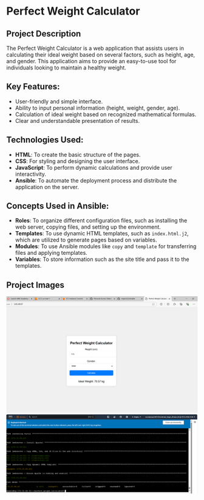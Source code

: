 # Perfect Weight Calculator

## Project Description
The Perfect Weight Calculator is a web application that assists users in calculating their ideal weight based on several factors, such as height, age, and gender. This application aims to provide an easy-to-use tool for individuals looking to maintain a healthy weight.

## Key Features:
- User-friendly and simple interface.
- Ability to input personal information (height, weight, gender, age).
- Calculation of ideal weight based on recognized mathematical formulas.
- Clear and understandable presentation of results.

## Technologies Used:
- **HTML**: To create the basic structure of the pages.
- **CSS**: For styling and designing the user interface.
- **JavaScript**: To perform dynamic calculations and provide user interactivity.
- **Ansible**: To automate the deployment process and distribute the application on the server.

## Concepts Used in Ansible:
- **Roles**: To organize different configuration files, such as installing the web server, copying files, and setting up the environment.
- **Templates**: To use dynamic HTML templates, such as `index.html.j2`, which are utilized to generate pages based on variables.
- **Modules**: To use Ansible modules like `copy` and `template` for transferring files and applying templates.
- **Variables**: To store information such as the site title and pass it to the templates.

## Project Images
![Screenshot of the Application](my%20screen.png)
![Screenshot of the Application](runing.png)
